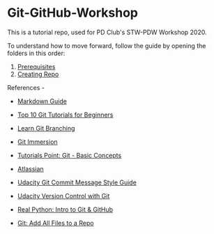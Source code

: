 # Git-GitHub-Workshop

This is a tutorial repo, used for PD Club's STW-PDW Workshop 2020.

To understand how to move forward, follow the guide by opening the folders in this order:

1.  [Prerequisites](/Prerequisites/README.md)
2.  [Creating Repo](/Creating%20Repo/README.md)

References -<br>

-   [Markdown Guide](https://www.markdownguide.org)
-   [Top 10 Git Tutorials for Beginners](https://www.webfx.com/blog/web-design/git-tutorials-beginners/)
-   [Learn Git Branching](https://learngitbranching.js.org/)
-   [Git Immersion](https://gitimmersion.com/index.html)
-   [Tutorials Point: Git - Basic Concepts](https://www.tutorialspoint.com/git/git_basic_concepts.htm)
-   [Atlassian](https://www.atlassian.com/git/tutorials)
-   [Udacity Git Commit Message Style Guide](https://udacity.github.io/git-styleguide/)
-   [Udacity Version Control with Git](https://www.udacity.com/course/version-control-with-git--ud123)  
-   [Real Python: Intro to Git & GitHub](https://realpython.com/python-git-github-intro/)

-   [Git: Add All Files to a Repo](https://stackabuse.com/git-add-all-files-to-a-repo/)
